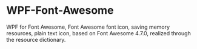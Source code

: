 # WPF-Font-Awesome
WPF for Font Awesome, Font Awesome font icon, saving memory resources, plain text icon, based on  Font Awesome 4.7.0, realized through the resource dictionary.
